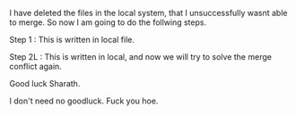 I have deleted the files in the local system, that I unsuccessfully wasnt able to merge. So now I am going to do 
the follwing steps. 


Step 1 : This is written in local file.

Step 2L : This is written in local, and now we will try to solve the merge conflict again. 

Good luck Sharath. 
 
I don't need no goodluck. Fuck you hoe. 
